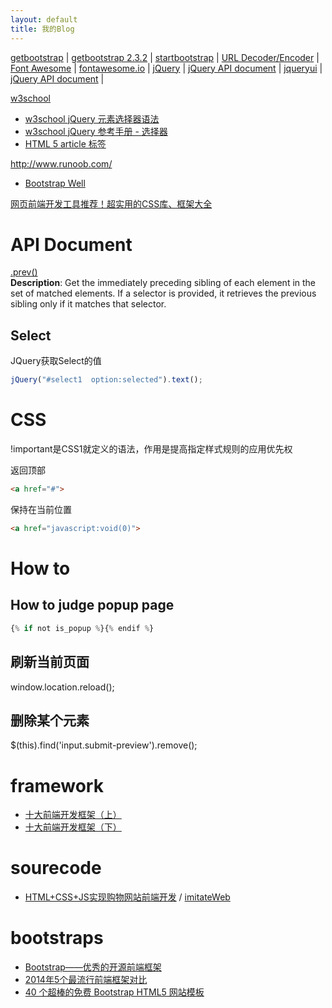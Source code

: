 ```yaml
---
layout: default
title: 我的Blog
---
```


[getbootstrap](http://getbootstrap.com/) | 
[getbootstrap 2.3.2](http://getbootstrap.com/2.3.2/index.html) | 
[startbootstrap](https://startbootstrap.com/template-categories/all/) | 
[URL Decoder/Encoder](http://meyerweb.com/eric/tools/dencoder/) | 
[Font Awesome](http://fortawesome.github.io/Font-Awesome/) | 
[fontawesome.io](http://fontawesome.io/) | 
[jQuery](http://jquery.com/) | 
[jQuery API document](http://api.jquery.com/) | 
[jqueryui](http://jqueryui.com/) | 
[jQuery API document](http://api.jquery.com/) | 



[w3school](http://www.w3school.com.cn/h.asp)  
-  [w3school jQuery 元素选择器语法](http://www.w3school.com.cn/jquery/jquery_selectors.asp)  
-  [w3school jQuery 参考手册 - 选择器](http://www.w3school.com.cn/jquery/jquery_ref_selectors.asp)
-  [HTML 5 article 标签](http://www.w3school.com.cn/html5/html5_article.asp)


http://www.runoob.com/  
- [Bootstrap Well](http://www.runoob.com/bootstrap/bootstrap-wells.html)

[网页前端开发工具推荐！超实用的CSS库、框架大全](http://www.uisdc.com/css-and-framework-tool)

# API Document
[.prev()](http://api.jquery.com/prev/)  
**Description**: Get the immediately preceding sibling of each element in the set of matched elements. If a selector is provided, it retrieves the previous sibling only if it matches that selector.  


## Select
JQuery获取Select的值
``` javascript
jQuery("#select1  option:selected").text();
```
# CSS
!important是CSS1就定义的语法，作用是提高指定样式规则的应用优先权

返回顶部
``` html
<a href="#"> 
```
保持在当前位置
``` html
<a href="javascript:void(0)">  
```
# How to
## How to judge popup page
``` javascript
{% if not is_popup %}{% endif %}
```
## 刷新当前页面
window.location.reload();

## 删除某个元素
$(this).find('input.submit-preview').remove();

# framework
- [十大前端开发框架（上）](http://blog.jobbole.com/41950/)
- [十大前端开发框架（下）](http://blog.jobbole.com/42346/)

# sourecode
- [HTML+CSS+JS实现购物网站前端开发](http://dobit.top/Detail/160.html) / [imitateWeb](https://github.com/xiaomaer/imitateWeb)

# bootstraps
- [Bootstrap——优秀的开源前端框架](http://www.cnblogs.com/chijianqiang/archive/2012/02/23/bootstrap.html)
- [2014年5个最流行前端框架对比](http://web.jobbole.com/81876/)
- [40 个超棒的免费 Bootstrap HTML5 网站模板](http://www.oschina.net/news/59924/free-bootstrap-templates)





